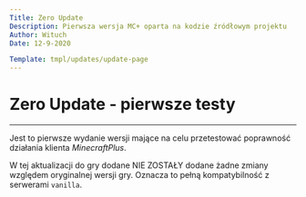 ```yaml
---
Title: Zero Update
Description: Pierwsza wersja MC+ oparta na kodzie źródłowym projektu
Author: Wituch
Date: 12-9-2020

Template: tmpl/updates/update-page
---
```


# Zero Update - pierwsze testy
-----

Jest to pierwsze wydanie wersji mające na celu przetestować poprawność działania klienta *MinecraftPlus*.

W tej aktualizacji do gry dodane NIE ZOSTAŁY dodane żadne zmiany względem oryginalnej wersji gry. Oznacza to pełną kompatybilność z serwerami `vanilla`.
